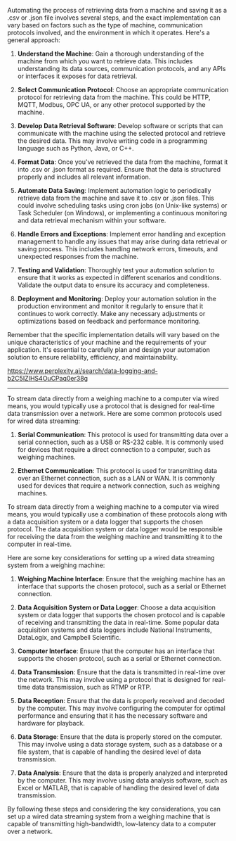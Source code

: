 Automating the process of retrieving data from a machine and saving it as a .csv or .json file involves several steps, and the exact implementation can vary based on factors such as the type of machine, communication protocols involved, and the environment in which it operates. Here's a general approach:

1. **Understand the Machine**: Gain a thorough understanding of the machine from which you want to retrieve data. This includes understanding its data sources, communication protocols, and any APIs or interfaces it exposes for data retrieval.

2. **Select Communication Protocol**: Choose an appropriate communication protocol for retrieving data from the machine. This could be HTTP, MQTT, Modbus, OPC UA, or any other protocol supported by the machine.

3. **Develop Data Retrieval Software**: Develop software or scripts that can communicate with the machine using the selected protocol and retrieve the desired data. This may involve writing code in a programming language such as Python, Java, or C++.

4. **Format Data**: Once you've retrieved the data from the machine, format it into .csv or .json format as required. Ensure that the data is structured properly and includes all relevant information.

5. **Automate Data Saving**: Implement automation logic to periodically retrieve data from the machine and save it to .csv or .json files. This could involve scheduling tasks using cron jobs (on Unix-like systems) or Task Scheduler (on Windows), or implementing a continuous monitoring and data retrieval mechanism within your software.

6. **Handle Errors and Exceptions**: Implement error handling and exception management to handle any issues that may arise during data retrieval or saving process. This includes handling network errors, timeouts, and unexpected responses from the machine.

7. **Testing and Validation**: Thoroughly test your automation solution to ensure that it works as expected in different scenarios and conditions. Validate the output data to ensure its accuracy and completeness.

8. **Deployment and Monitoring**: Deploy your automation solution in the production environment and monitor it regularly to ensure that it continues to work correctly. Make any necessary adjustments or optimizations based on feedback and performance monitoring.

Remember that the specific implementation details will vary based on the unique characteristics of your machine and the requirements of your application. It's essential to carefully plan and design your automation solution to ensure reliability, efficiency, and maintainability.




https://www.perplexity.ai/search/data-logging-and-b2C5IZIHS4OuCPaq0er38g



---
To stream data directly from a weighing machine to a computer via wired means, you would typically use a protocol that is designed for real-time data transmission over a network. Here are some common protocols used for wired data streaming:

1. **Serial Communication**: This protocol is used for transmitting data over a serial connection, such as a USB or RS-232 cable. It is commonly used for devices that require a direct connection to a computer, such as weighing machines.

2. **Ethernet Communication**: This protocol is used for transmitting data over an Ethernet connection, such as a LAN or WAN. It is commonly used for devices that require a network connection, such as weighing machines.

To stream data directly from a weighing machine to a computer via wired means, you would typically use a combination of these protocols along with a data acquisition system or a data logger that supports the chosen protocol. The data acquisition system or data logger would be responsible for receiving the data from the weighing machine and transmitting it to the computer in real-time.

Here are some key considerations for setting up a wired data streaming system from a weighing machine:

1. **Weighing Machine Interface**: Ensure that the weighing machine has an interface that supports the chosen protocol, such as a serial or Ethernet connection.

2. **Data Acquisition System or Data Logger**: Choose a data acquisition system or data logger that supports the chosen protocol and is capable of receiving and transmitting the data in real-time. Some popular data acquisition systems and data loggers include National Instruments, DataLogix, and Campbell Scientific.

3. **Computer Interface**: Ensure that the computer has an interface that supports the chosen protocol, such as a serial or Ethernet connection.

4. **Data Transmission**: Ensure that the data is transmitted in real-time over the network. This may involve using a protocol that is designed for real-time data transmission, such as RTMP or RTP.

5. **Data Reception**: Ensure that the data is properly received and decoded by the computer. This may involve configuring the computer for optimal performance and ensuring that it has the necessary software and hardware for playback.

6. **Data Storage**: Ensure that the data is properly stored on the computer. This may involve using a data storage system, such as a database or a file system, that is capable of handling the desired level of data transmission.

7. **Data Analysis**: Ensure that the data is properly analyzed and interpreted by the computer. This may involve using data analysis software, such as Excel or MATLAB, that is capable of handling the desired level of data transmission.

By following these steps and considering the key considerations, you can set up a wired data streaming system from a weighing machine that is capable of transmitting high-bandwidth, low-latency data to a computer over a network.
<!--stackedit_data:
eyJoaXN0b3J5IjpbLTUzODY4NjYzMSwtMTEzOTU2ODI1MSwzNj
AzMDM1LC0yMDg4NzQ2NjEyXX0=
-->